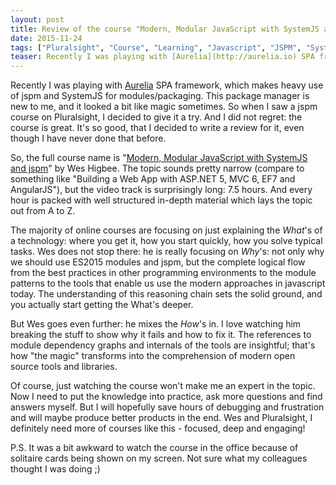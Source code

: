 ```yaml
---
layout: post
title: Review of the course "Modern, Modular JavaScript with SystemJS and jspm"
date: 2015-11-24
tags: ["Pluralsight", "Course", "Learning", "Javascript", "JSPM", "SystemJS"]
teaser: Recently I was playing with [Aurelia](http://aurelia.io) SPA framework, which makes heavy use of jspm and SystemJS for modules/packaging. This package manager is new to me, and it looked a bit like magic sometimes. So when I saw a jspm course on Pluralsight, I decided to give it a try. And I did not regret: the course is great. It's so good, that I decided to write a brief review for it, even though I have never done that before.
---
```

Recently I was playing with [Aurelia](http://aurelia.io) SPA framework, which makes heavy use of jspm and SystemJS for modules/packaging. This package manager is new to me, and it looked a bit like magic sometimes. So when I saw a jspm course on Pluralsight, I decided to give it a try. And I did not regret: the course is great. It's so good, that I decided to write a review for it, even though I have never done that before. 

So, the full course name is "[Modern, Modular JavaScript with SystemJS and jspm](https://www.pluralsight.com/courses/javascript-systemjs-jspm)" by Wes Higbee. The topic sounds pretty narrow (compare to something like "Building a Web App with ASP.NET 5, MVC 6, EF7 and AngularJS"), but the video track is surprisingly long: 7.5 hours. And every hour is packed with well structured in-depth material which lays the topic out from A to Z.

The majority of online courses are focusing on just explaining the *What*'s of a technology: where you get it, how you start quickly, how you solve typical tasks. Wes does not stop there: he is really focusing on *Why*'s: not only why we should use ES2015 modules and jspm, but the complete logical flow from the best practices in other programming environments to the module patterns to the tools that enable us use the modern approaches in javascript today. The understanding of this reasoning chain sets the solid ground, and you actually start getting the What's deeper. 

But Wes goes even further: he mixes the *How*'s in. I love watching him breaking the stuff to show why it fails and how to fix it. The references to module dependency graphs and internals of the tools are insightful; that's how "the magic" transforms into the comprehension of modern open source tools and libraries. 

Of course, just watching the course won't make me an expert in the topic. Now I need to put the knowledge into practice, ask more questions and find answers myself. But I will hopefully save hours of debugging and frustration and will maybe produce better products in the end. Wes and Pluralsight, I definitely need more of courses like this - focused, deep and engaging! 

P.S. It was a bit awkward to watch the course in the office because of solitaire cards being shown on my screen. Not sure what my colleagues thought I was doing ;) 